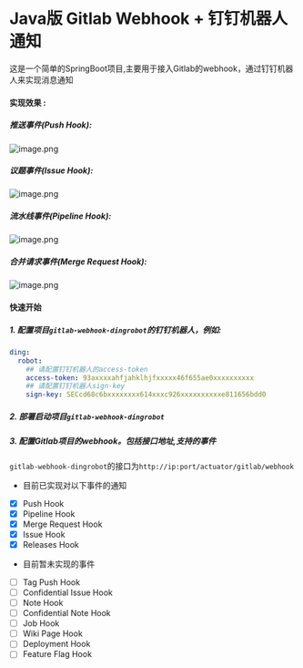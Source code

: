 Java版 Gitlab Webhook + 钉钉机器人通知
======

这是一个简单的SpringBoot项目,主要用于接入Gitlab的webhook，通过钉钉机器人来实现消息通知

#### 实现效果 :

##### 推送事件(Push Hook):

![image.png](https://p9-juejin.byteimg.com/tos-cn-i-k3u1fbpfcp/5b40cf05991c4e09be7b1a6cc6878bc9~tplv-k3u1fbpfcp-watermark.image?)

##### 议题事件(Issue Hook):

![image.png](https://p9-juejin.byteimg.com/tos-cn-i-k3u1fbpfcp/0bd1d11e732e45e7bd99a2e0a5731bdc~tplv-k3u1fbpfcp-watermark.image?)

##### 流水线事件(Pipeline Hook):

![image.png](https://p9-juejin.byteimg.com/tos-cn-i-k3u1fbpfcp/be50a07007fe493c83ecb7e0491625bb~tplv-k3u1fbpfcp-watermark.image?)

##### 合并请求事件(Merge Request Hook):

![image.png](https://p1-juejin.byteimg.com/tos-cn-i-k3u1fbpfcp/26ecf69c83b14f7ab53b3ecc974230e3~tplv-k3u1fbpfcp-watermark.image?)

#### 快速开始

##### 1. 配置项目`gitlab-webhook-dingrobot`的钉钉机器人，例如:
```yaml
ding:
  robot:
    ## 请配置钉钉机器人的access-token
    access-token: 93axxxxahfjahklhjfxxxxx46f655ae0xxxxxxxxxx
    ## 请配置钉钉机器人sign-key
    sign-key: SECcd68c6bxxxxxxxx614xxxc926xxxxxxxxxxe811656bdd0
```

##### 2. 部署启动项目`gitlab-webhook-dingrobot`

##### 3. 配置Gitlab项目的webhook。包括接口地址,支持的事件

`gitlab-webhook-dingrobot`的接口为`http://ip:port/actuator/gitlab/webhook`

- 目前已实现对以下事件的通知
- [x] Push Hook
- [x] Pipeline Hook
- [x] Merge Request Hook
- [x] Issue Hook
- [x] Releases Hook
- 目前暂未实现的事件
- [ ] Tag Push Hook
- [ ] Confidential Issue Hook
- [ ] Note Hook
- [ ] Confidential Note Hook
- [ ] Job Hook
- [ ] Wiki Page Hook
- [ ] Deployment Hook
- [ ] Feature Flag Hook
